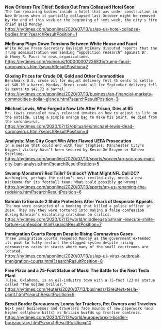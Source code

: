 **New Orleans Fire Chief: Bodies Out From Collapsed Hotel Soon**\
`The two remaining bodies inside a hotel that was under construction in New Orleans when it partially collapsed last October might be removed by the end of this week or the beginning of next week, the city's fire chief said Monday.`\
https://nytimes.com/aponline/2020/07/13/us/ap-us-hotel-collapse-bodies.html?searchResultPosition=1

**McEnany Plays Down Tensions Between White House and Fauci**\
`White House Press Secretary Kayleigh McEnany disputed reports that the Trump administration was sending “opposition research” against Dr. Anthony S. Fauci to news organizations.`\
https://nytimes.com/video/us/100000007236835/trump-fauci-coronavirus.html?searchResultPosition=2

**Closing Prices for Crude Oil, Gold and Other Commodities**\
`Benchmark U.S. crude oil for August delivery fell 45 cents to settle at $40.10 a barrel Monday. Brent crude oil for September delivery fell 52 cents to $42.72 a barrel.`\
https://nytimes.com/aponline/2020/07/13/business/ap-financial-markets-commodities-dollar-glance.html?searchResultPosition=3

**Michael Lewis, Who Forged a New Life After Prison, Dies at 65**\
`Mr. Lewis counseled newly released inmates on how to adjust to life on the outside, using a simple orange bag to make his point. He died from the coronavirus.`\
https://nytimes.com/2020/07/13/obituaries/michael-lewis-dead-coronavirus.html?searchResultPosition=4

**Analysis: Man City Court Win After Flawed UEFA Prosecution**\
`In a season that could end with four trophies, Manchester City’s biggest victory hasn’t been secured by Kevin De Bruyne or Raheem Sterling.`\
https://nytimes.com/aponline/2020/07/13/sports/soccer/ap-soc-cas-man-city-ban-analysis.html?searchResultPosition=5

**Swamp Monsters? Red Tails? Gridlock? What Might NFL Call DC?**\
`Washington, perhaps the nation’s most reviled city, needs a new nickname for its football team. What could possibly go wrong?`\
https://nytimes.com/aponline/2020/07/13/sports/ap-us-renaming-the-redskins.html?searchResultPosition=6

**Bahrain to Execute 2 Shiite Protesters After Years of Desperate Appeals**\
`The men were convicted of a bombing that killed a police officer in 2014. They say they were tortured into making a false confession during Bahrain’s escalating crackdown on critics.`\
https://nytimes.com/2020/07/13/world/middleeast/bahrain-execute-shiite-torture-confession.html?searchResultPosition=7

**Immigration Courts Reopen Despite Rising Coronavirus Cases**\
`Three immigration courts reopened Monday as the government extended its push to fully restart the clogged system despite rising coronavirus cases in states where many of the small courtrooms are located.`\
https://nytimes.com/aponline/2020/07/13/us/ap-us-virus-outbreak-immigration-courts.html?searchResultPosition=8

**Free Pizza and a 75-Foot Statue of Musk: The Battle for the Next Tesla Plant**\
`Tulsa, Oklahoma, is an oil-industry town with a 75-foot (23 m) statue called "The Golden Driller." `\
https://nytimes.com/reuters/2020/07/13/business/13reuters-tesla-plant.html?searchResultPosition=9

**Brexit Border Bureaucracy Looms for Truckers, Pet Owners and Travelers**\
`Next year businesses and travelers face mounds of new paperwork (and higher cellphone bills) as Britain builds up frontier controls.`\
https://nytimes.com/2020/07/13/world/europe/brexit-border-bureaucracy.html?searchResultPosition=10

